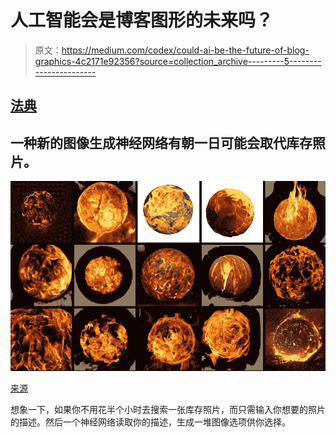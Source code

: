 # 人工智能会是博客图形的未来吗？

> 原文：<https://medium.com/codex/could-ai-be-the-future-of-blog-graphics-4c2171e92356?source=collection_archive---------5----------------------->

## [法典](https://medium.com/codex)

## 一种新的图像生成神经网络有朝一日可能会取代库存照片。

![](img/7559f6254faa37e1df21ad17d81fa68a.png)

[来源](https://openai.com/blog/dall-e/)

想象一下，如果你不用花半个小时去搜索一张库存照片，而只需输入你想要的照片的描述。然后一个神经网络读取你的描述，生成一堆图像选项供你选择。